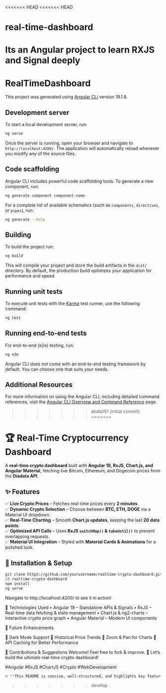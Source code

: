 <<<<<<< HEAD
<<<<<<< HEAD
# real-time-dashboard
Its an Angular project to learn RXJS and Signal deeply
=======
# RealTimeDashboard

This project was generated using [Angular CLI](https://github.com/angular/angular-cli) version 19.1.8.

## Development server

To start a local development server, run:

```bash
ng serve
```

Once the server is running, open your browser and navigate to `http://localhost:4200/`. The application will automatically reload whenever you modify any of the source files.

## Code scaffolding

Angular CLI includes powerful code scaffolding tools. To generate a new component, run:

```bash
ng generate component component-name
```

For a complete list of available schematics (such as `components`, `directives`, or `pipes`), run:

```bash
ng generate --help
```

## Building

To build the project run:

```bash
ng build
```

This will compile your project and store the build artifacts in the `dist/` directory. By default, the production build optimizes your application for performance and speed.

## Running unit tests

To execute unit tests with the [Karma](https://karma-runner.github.io) test runner, use the following command:

```bash
ng test
```

## Running end-to-end tests

For end-to-end (e2e) testing, run:

```bash
ng e2e
```

Angular CLI does not come with an end-to-end testing framework by default. You can choose one that suits your needs.

## Additional Resources

For more information on using the Angular CLI, including detailed command references, visit the [Angular CLI Overview and Command Reference](https://angular.dev/tools/cli) page.
>>>>>>> ebda051 (initial commit)
=======
# 🏆 Real-Time Cryptocurrency Dashboard  

A **real-time crypto dashboard** built with **Angular 19, RxJS, Chart.js, and Angular Material**, fetching live Bitcoin, Ethereum, and Dogecoin prices from the **Diadata API**.  

## ✨ Features  
✅ **Live Crypto Prices** – Fetches real-time prices every **2 minutes**.  
✅ **Dynamic Crypto Selection** – Choose between **BTC, ETH, DOGE** via a Material UI dropdown.  
✅ **Real-Time Charting** – Smooth **Chart.js updates**, keeping the last **20 data points**.  
✅ **Optimized API Calls** – Uses **RxJS `switchMap()` & `takeUntil()`** to prevent overlapping requests.  
✅ **Material UI Integration** – Styled with **Material Cards & Animations** for a polished look.  

## 🔧 Installation & Setup  
```sh
git clone https://github.com/yourusername/realtime-crypto-dashboard.git
cd realtime-crypto-dashboard
npm install
ng serve
```

Navigate to http://localhost:4200/ to see it in action!

🚀 Technologies Used
	•	Angular 19 – Standalone APIs & Signals
	•	RxJS – Real-time data fetching & state management
	•	Chart.js & ng2-charts – Interactive crypto price graph
	•	Angular Material – Modern UI components

📌 Future Enhancements

🔹 Dark Mode Support
🔹 Historical Price Trends
🔹 Zoom & Pan for Charts
🔹 API Caching for Better Performance

🎯 Contributions & Suggestions Welcome! Feel free to fork & improve.
🚀 Let’s build the ultimate real-time crypto dashboard!

#Angular #RxJS #ChartJS #Crypto #WebDevelopment

```sh
🔥 **This README is concise, well-structured, and highlights key features!** Would you like to add anything else? 😊🚀
```
>>>>>>> develop
